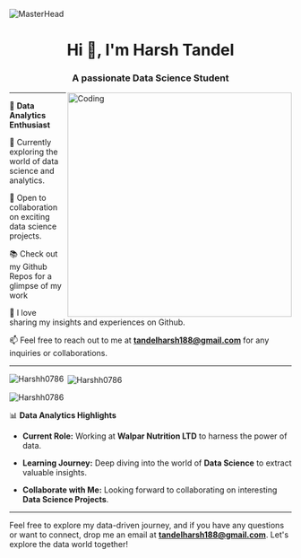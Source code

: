 ![MasterHead](https://mir-s3-cdn-cf.behance.net/project_modules/1400_opt_1/475eb095746151.5e9ecde695f7a.gif)
<h1 align="center">Hi 👋, I'm Harsh Tandel</h1>
<h3 align="center">A passionate Data Science Student</h3>
<img align="right" alt="Coding" width="400" src="https://granroyalleigarape.com.br/wp-content/uploads/2021/05/programmer.gif">


---

🔬 **Data Analytics Enthusiast**

🌱 Currently exploring the world of data science and analytics.

👯 Open to collaboration on exciting data science projects.

📚 Check out my Github Repos for a glimpse of my work

📝 I love sharing my insights and experiences on Github.

📫 Feel free to reach out to me at **tandelharsh188@gmail.com** for any inquiries or collaborations.

---
<p><img align="left" src="https://github-readme-stats.vercel.app/api/top-langs?username=Harshh0786&show_icons=true&locale=en&layout=compact" alt="Harshh0786" /></p>

<p>&nbsp;<img align="center" src="https://github-readme-stats.vercel.app/api?username=Harshh0786&show_icons=true&locale=en" alt="Harshh0786" /></p>

<p><img align="center" src="https://github-readme-streak-stats.herokuapp.com/?user=Harshh0786&" alt="Harshh0786" /></p>


📊 **Data Analytics Highlights**

- **Current Role:** Working at **Walpar Nutrition LTD** to harness the power of data.

- **Learning Journey:** Deep diving into the world of **Data Science** to extract valuable insights.

- **Collaborate with Me:** Looking forward to collaborating on interesting **Data Science Projects**.

---


Feel free to explore my data-driven journey, and if you have any questions or want to connect, drop me an email at **tandelharsh188@gmail.com**. Let's explore the data world together!
